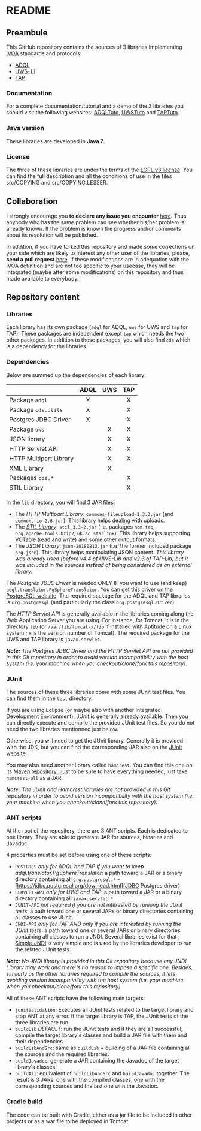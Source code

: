 README
======

Preambule
---------

This GitHub repository contains the sources of 3 libraries implementing [IVOA](http://www.ivoa.net/ "International Virtual Observatory Alliance") standards and protocols:
* [ADQL](http://www.ivoa.net/documents/latest/ADQL.html "Astronomical Data Query Language")
* [UWS-1.1](http://www.ivoa.net/documents/UWS/20161024/index.html "Universal Worker Service pattern")
* [TAP](http://www.ivoa.net/documents/TAP/ "Table Access Protocol")

### Documentation
For a complete documentation/tutorial and a demo of the 3 libraries you should visit the following websites: [ADQLTuto](http://cdsportal.u-strasbg.fr/adqltuto), [UWSTuto](http://cdsportal.u-strasbg.fr/uwstuto) and [TAPTuto](http://cdsportal.u-strasbg.fr/taptuto).

### Java version
These libraries are developed in **Java 7**.

### License
The three of these libraries are under the terms of the [LGPL v3 license](https://www.gnu.org/licenses/lgpl.html). You can find the full description and all the conditions of use in the files src/COPYING and src/COPYING.LESSER.

Collaboration
-------------

I strongly encourage you **to declare any issue you encounter** [here](https://github.com/gmantele/taplib/issues). Thus anybody who has the same problem can see whether his/her problem is already known. If the problem is known the progress and/or comments about its resolution will be published.

In addition, if you have forked this repository and made some corrections on your side which are likely to interest any other user of the libraries, please, **send a pull request** [here](https://github.com/gmantele/taplib/pulls). If these modifications are in adequation with the IVOA definition and are not too specific to your usecase, they will be integrated (maybe after some modifications) on this repository and thus made available to everybody.

Repository content
------------------

### Libraries
Each library has its own package (`adql` for ADQL, `uws` for UWS and `tap` for TAP). These packages are independent except `tap` which needs the two other packages. In addition to these packages, you will also find `cds` which is a dependency for the libraries.

### Dependencies
Below are summed up the dependencies of each library:

|                        | ADQL | UWS | TAP |
|------------------------|:----:|:---:|:---:|
| Package `adql`         |  X   |     |  X  |
| Package `cds.utils`    |  X   |     |  X  |
| Postgres JDBC Driver   |  X   |     |  X  |
| Package `uws`          |      |  X  |  X  |
| JSON library           |      |  X  |  X  |
| HTTP Servlet API       |      |  X  |  X  |
| HTTP Multipart Library |      |  X  |  X  |
| XML Library            |      |  X  |     |
| Packages `cds.*`       |      |     |  X  |
| STIL Library           |      |     |  X  |

In the `lib` directory, you will find 3 JAR files:
* The *HTTP Multipart Library*: `commons-fileupload-1.3.3.jar` (and `commons-io-2.6.jar`). This library helps dealing with uploads.
* The *[STIL Library](http://www.star.bris.ac.uk/~mbt/stil/)*: `stil_3.3-2.jar` (i.e. packages `nom.tap`, `org.apache.tools.bzip2`, `uk.ac.starlink`). This library helps supporting VOTable (read and write) and some other output formats.
* The *JSON Library*: `json-20180813.jar` (i.e. the former included package `org.json`). This library helps manipulating JSON content. _This library was already used (before v4.4 of UWS-Lib and v2.3 of TAP-Lib) but it was included in the sources instead of being considered as an external library._

The *Postgres JDBC Driver* is needed ONLY IF you want to use (and keep) `adql.translator.PgSphereTranslator`. You can get this driver on the [PostgreSQL website](https://jdbc.postgresql.org/download.html). The required package for the ADQL and TAP libraries is `org.postgresql` (and particularly the class `org.postgresql.Driver`).

The *HTTP Servlet API* is generally available in the libraries coming along the Web Application Server you are using. For instance, for Tomcat, it is in the directory `lib` (or `/var/lib/tomcat-x/lib` if installed with Aptitude on a Linux system ; `x` is the version number of Tomcat). The required package for the UWS and TAP library is `javax.servlet`.

*__Note:__ The Postgres JDBC Driver and the HTTP Servlet API are not provided in this Git repository in order to avoid version incompatibility with the host system (i.e. your machine when you checkout/clone/fork this repository).*

### JUnit

The sources of these three libraries come with some JUnit test files. You can find them in the `test` directory.

If you are using Eclipse (or maybe also with another Integrated Development Environment), JUnit is generally already available. Then you can directly execute and compile the provided JUnit test files. So you do not need the two libraries mentionned just below.

Otherwise, you will need to get the JUnit library. Generally it is provided with the JDK, but you can find the corresponding JAR also on the [JUnit website](https://github.com/junit-team/junit4/wiki/Download-and-Install).

You may also need another library called `hamcrest`. You can find this one on its [Maven repository](http://search.maven.org/#search|ga|1|g%3Aorg.hamcrest) ; just to be sure to have everything needed, just take `hamcrest-all` as a JAR.

*__Note:__ The JUnit and Hamcrest libraries are not provided in this Git repository in order to avoid version incompatibility with the host system (i.e. your machine when you checkout/clone/fork this repository).*

### ANT scripts
At the root of the repository, there are 3 ANT scripts. Each is dedicated to one library. They are able to generate JAR for sources, binaries and Javadoc.

4 properties must be set before using one of these scripts:
* `POSTGRES` *only for ADQL and TAP if you want to keep adql.translator.PgSphereTranslator*: a path toward a JAR or a binary directory containing all `org.postgresql.*` - [https://jdbc.postgresql.org/download.html](JDBC Postgres driver)
* `SERVLET-API` *only for UWS and TAP*: a path toward a JAR or a binary directory containing all `javax.servlet.*`
* `JUNIT-API` *not required if you are not interested by running the JUnit tests*: a path toward one or several JARs or binary directories containing all classes to use JUnit.
* `JNDI-API`  *only for TAP AND only if you are interested by running the JUnit tests*: a path toward one or several JARs or binary directories containing all classes to run a JNDI. Several libraries exist for that ; [Simple-JNDI](https://code.google.com/archive/p/osjava/wikis/SimpleJNDI.wiki) is very simple and is used by the libraries developer to run the related JUnit tests.

*__Note:__ No JNDI library is provided in this Git repository because any JNDI Library may work and there is no reason to impose a specific one. Besides, similarly as the other libraries required to compile the sources, it lets avoiding version incompatibility with the host system (i.e. your machine when you checkout/clone/fork this repository).*

All of these ANT scripts have the following main targets:
* `junitValidation`: Executes all JUnit tests related to the target library and stop ANT at any error. If the target library is TAP, the JUnit tests of the three libraries are run.
* `buildLib` *DEFAULT*: run the JUnit tests and if they are all successful, compile the target library's classes and build a JAR file with them and their dependencies.
* `buildLibAndSrc`: same as `buildLib` + building of a JAR file containing all the sources and the required libraries.
* `buildJavadoc`: generate a JAR containing the Javadoc of the target library's classes.
* `buildAll`: equivalent of `buildLibAndSrc` and `buildJavadoc` together. The result is 3 JARs: one with the compiled classes, one with the corresponding sources and the last one with the Javadoc.

### Gradle build
The code can be built with Gradle, either as a jar file to be included in other projects 
or as a war file to be deployed in Tomcat.
